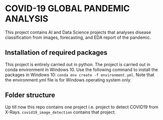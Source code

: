 # COVID-19 GLOBAL PANDEMIC ANALYSIS
This project contains AI and Data Science projects that analyses disease classification from images, forecasting, and EDA report of the pandemic.

## Installation of required packages
This project is entirely carried out in python. The project is carried out in conda environment in Windows 10. Use the following command to install the packages in Windows 10: `conda env create -f environment.yml`. Note that the environment.yml file is for Windows operating system only.

## Folder structure
Up till now this repo contains one project i.e. project to detect COVID19 from X-Rays. `covid19_image_detection` contains that project.
